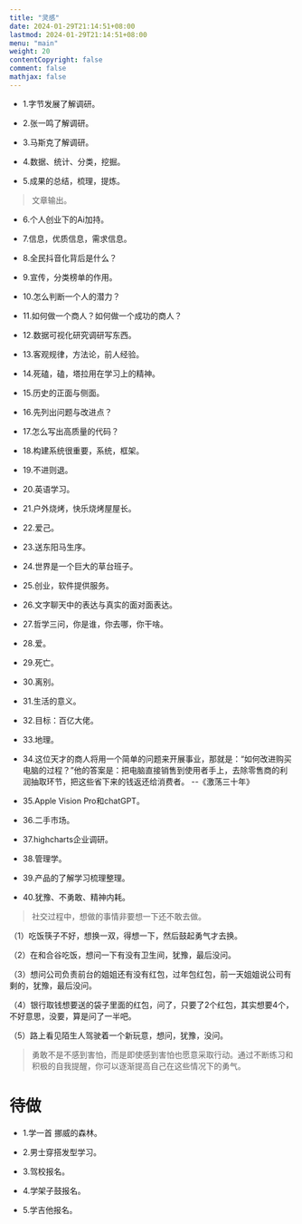 ```yaml
---
title: "灵感"
date: 2024-01-29T21:14:51+08:00
lastmod: 2024-01-29T21:14:51+08:00
menu: "main"
weight: 20
contentCopyright: false
comment: false
mathjax: false
---
```


- 1.字节发展了解调研。

- 2.张一鸣了解调研。

- 3.马斯克了解调研。

- 4.数据、统计、分类，挖掘。

- 5.成果的总结，梳理，提炼。

>文章输出。

- 6.个人创业下的Ai加持。

- 7.信息，优质信息，需求信息。

- 8.全民抖音化背后是什么？

- 9.宣传，分类榜单的作用。

- 10.怎么判断一个人的潜力？

- 11.如何做一个商人？如何做一个成功的商人？

- 12.数据可视化研究调研写东西。

- 13.客观规律，方法论，前人经验。

- 14.死磕，磕，塔拉用在学习上的精神。

- 15.历史的正面与侧面。

- 16.先列出问题与改进点？

- 17.怎么写出高质量的代码？

- 18.构建系统很重要，系统，框架。

- 19.不进则退。

- 20.英语学习。

- 21.户外烧烤，快乐烧烤屋屋长。

- 22.爱己。

- 23.送东阳马生序。

- 24.世界是一个巨大的草台班子。

- 25.创业，软件提供服务。

- 26.文字聊天中的表达与真实的面对面表达。

- 27.哲学三问，你是谁，你去哪，你干啥。

- 28.爱。

- 29.死亡。

- 30.离别。

- 31.生活的意义。

- 32.目标：百亿大佬。

- 33.地理。

- 34.这位天才的商人将用一个简单的问题来开展事业，那就是：“如何改进购买电脑的过程？”他的答案是：把电脑直接销售到使用者手上，去除零售商的利润抽取环节，把这些省下来的钱返还给消费者。 --《激荡三十年》

- 35.Apple Vision Pro和chatGPT。

- 36.二手市场。

- 37.highcharts企业调研。

- 38.管理学。

- 39.产品的了解学习梳理整理。

- 40.犹豫、不勇敢、精神内耗。

>社交过程中，想做的事情非要想一下还不敢去做。

（1）吃饭筷子不好，想换一双，得想一下，然后鼓起勇气才去换。

（2）在和合谷吃饭，想问一下有没有卫生间，犹豫，最后没问。

（3）想问公司负责前台的姐姐还有没有红包，过年包红包，前一天姐姐说公司有剩的，犹豫，最后没问。

（4）银行取钱想要送的袋子里面的红包，问了，只要了2个红包，其实想要4个，不好意思，没要，算是问了一半吧。

（5）路上看见陌生人驾驶着一个新玩意，想问，犹豫，没问。

>勇敢不是不感到害怕，而是即使感到害怕也愿意采取行动。通过不断练习和积极的自我提醒，你可以逐渐提高自己在这些情况下的勇气。

# 待做

- 1.学一首 挪威的森林。

- 2.男士穿搭发型学习。

- 3.驾校报名。

- 4.学架子鼓报名。

- 5.学吉他报名。
